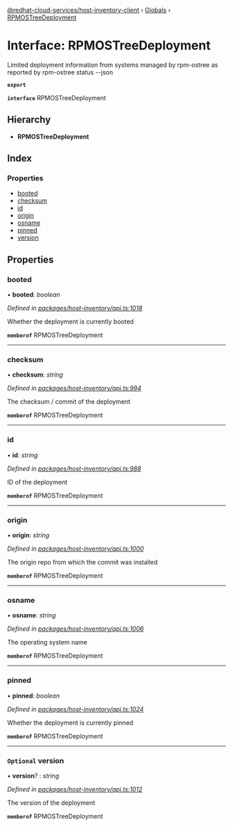 [@redhat-cloud-services/host-inventory-client](../README.md) › [Globals](../globals.md) › [RPMOSTreeDeployment](rpmostreedeployment.md)

# Interface: RPMOSTreeDeployment

Limited deployment information from systems managed by rpm-ostree as reported by rpm-ostree status --json

**`export`** 

**`interface`** RPMOSTreeDeployment

## Hierarchy

* **RPMOSTreeDeployment**

## Index

### Properties

* [booted](rpmostreedeployment.md#booted)
* [checksum](rpmostreedeployment.md#checksum)
* [id](rpmostreedeployment.md#id)
* [origin](rpmostreedeployment.md#origin)
* [osname](rpmostreedeployment.md#osname)
* [pinned](rpmostreedeployment.md#pinned)
* [version](rpmostreedeployment.md#optional-version)

## Properties

###  booted

• **booted**: *boolean*

*Defined in [packages/host-inventory/api.ts:1018](https://github.com/RedHatInsights/javascript-clients/blob/master/packages/host-inventory/api.ts#L1018)*

Whether the deployment is currently booted

**`memberof`** RPMOSTreeDeployment

___

###  checksum

• **checksum**: *string*

*Defined in [packages/host-inventory/api.ts:994](https://github.com/RedHatInsights/javascript-clients/blob/master/packages/host-inventory/api.ts#L994)*

The checksum / commit of the deployment

**`memberof`** RPMOSTreeDeployment

___

###  id

• **id**: *string*

*Defined in [packages/host-inventory/api.ts:988](https://github.com/RedHatInsights/javascript-clients/blob/master/packages/host-inventory/api.ts#L988)*

ID of the deployment

**`memberof`** RPMOSTreeDeployment

___

###  origin

• **origin**: *string*

*Defined in [packages/host-inventory/api.ts:1000](https://github.com/RedHatInsights/javascript-clients/blob/master/packages/host-inventory/api.ts#L1000)*

The origin repo from which the commit was installed

**`memberof`** RPMOSTreeDeployment

___

###  osname

• **osname**: *string*

*Defined in [packages/host-inventory/api.ts:1006](https://github.com/RedHatInsights/javascript-clients/blob/master/packages/host-inventory/api.ts#L1006)*

The operating system name

**`memberof`** RPMOSTreeDeployment

___

###  pinned

• **pinned**: *boolean*

*Defined in [packages/host-inventory/api.ts:1024](https://github.com/RedHatInsights/javascript-clients/blob/master/packages/host-inventory/api.ts#L1024)*

Whether the deployment is currently pinned

**`memberof`** RPMOSTreeDeployment

___

### `Optional` version

• **version**? : *string*

*Defined in [packages/host-inventory/api.ts:1012](https://github.com/RedHatInsights/javascript-clients/blob/master/packages/host-inventory/api.ts#L1012)*

The version of the deployment

**`memberof`** RPMOSTreeDeployment
